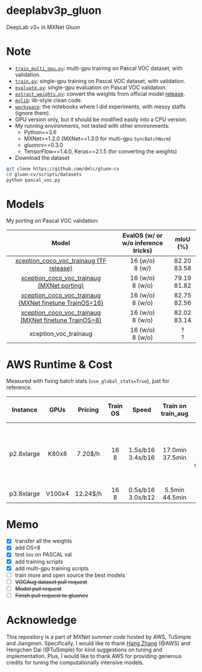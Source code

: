 # deeplabv3p_gluon
DeepLab v3+ in MXNet Gluon

# Note
* [`train_multi_gpu.py`](train_multi_gpu.py): multi-gpu training on Pascal VOC dataset, with validation.
* [`train.py`](train.py): single-gpu training on Pascal VOC dataset, with validation.
* [`evaluate.py`](evaluate.py): single-gpu evaluation on Pascal VOC validation. 
* [`extract_weights.py`](extract_weights.py): convert the weights from official model [release](https://github.com/tensorflow/models/blob/57eb3e77319ebce918b770801e0a5a4e3639593c/research/deeplab/g3doc/model_zoo.md).
* [`mylib`](mylib/): lib-style clean code.
* [`workspace`](workspace/): the notebooks where I did experiments, with messy staffs (ignore them).
* GPU version only, but it should be modified easily into a CPU version.
* My running environments, not tested with other environments:
    * Python==3.6
    * MXNet>=1.2.0 (MXNet==1.3.0 for multi-gpu `SyncBatchNorm`)
    * gluoncv==0.3.0
    * TensorFlow==1.4.0, Keras==2.1.5 (for converting the weights)
* Download the dataset
```bash
git clone https://github.com/dmlc/gluon-cv
cd gluon-cv/scripts/datasets
python pascal_voc.py
```
    
# Models
My porting on Pascal VOC validation:

|Model| EvalOS (w/ or w/o inference tricks) | mIoU (%) |
|:---:|:------:|:------:|
|[xception_coco_voc_trainaug (TF release)](https://github.com/tensorflow/models/blob/57eb3e77319ebce918b770801e0a5a4e3639593c/research/deeplab/g3doc/model_zoo.md)| 16 (w/o) <br> 8 (w/) | 82.20 <br> 83.58|
|[xception_coco_voc_trainaug (MXNet porting)](https://drive.google.com/open?id=19zxsJ6tmPuJcEBd-P93yCEFMLc7o4dPP)| 16 (w/o) <br> 8 (w/o) |79.19<br>81.82|
|[xception_coco_voc_trainaug (MXNet finetune TrainOS=16)](https://drive.google.com/open?id=1zusHNnPgpJAapPNEFu6FVWFqDm-_6_CZ)| 16 (w/o) <br> 8 (w/o) |82.75<br>82.56|
|[xception_coco_voc_trainaug (MXNet finetune TrainOS=8)](https://drive.google.com/open?id=1EG-6OwNU0JxDj-zBhMdGji3x8dIOK9jW)| 16 (w/o) <br> 8 (w/o) |82.02<br>83.14|
|xception_voc_trainaug | 16 (w/o) <br> 8 (w/o) |?<br>?|

# AWS Runtime & Cost
Measured with fixing batch stats (`use_global_stats=True`), just for reference.

|Instance|GPUs|Pricing|Train OS|Speed|Train on train_aug|Eval on val|Time per epoch|Cost per epoch|
|:---:|:---:|:---:|:---:|:---:|:---:|:---:|:---:|:---:|
|p2.8xlarge|K80x8|7.20$/h|16<br>8|1.5s/b16<br>3.4s/b16|17.0min<br>37.5min|3.5min<br>10min<br>(BUGS: gpus do not use sufficiently during eval)|20.5min<br>47.5min|$2.5<br>$5.7|
|p3.8xlarge|V100x4|12.24$/h|16<br>8|0.5s/b16<br>3.0s/b12|5.5min<br>44.5min|0.7min<br>1.3min|6.2min<br>45.8min|$1.3<br>$9.3|

# Memo
* [x] transfer all the weights
* [x] add OS=8
* [x] test iou on PASCAL val
* [x] add training scripts
* [x] add multi-gpu training scripts
* [ ] train more and open source the best models
* [ ] ~~VOCAug dataset pull request~~
* [ ] ~~Model pull request~~
* [ ] ~~Finish pull request to gluoncv~~

# Acknowledge
This repository is a part of *MXNet summer code* hosted by AWS, TuSimple and Jiangmen. 
Specifically, I would like to thank [Hang Zhang](https://github.com/zhanghang1989) (@AWS) and Hengchen Dai (@TuSimple) for 
kind suggestions on tuning and implementation. Plus, I would like to thank AWS for 
providing generous credits for tuning the computationally intensive models. 
